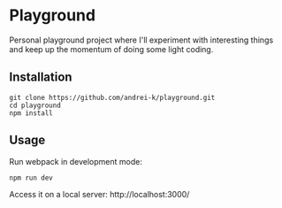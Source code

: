 # Playground

Personal playground project where I'll experiment with interesting things and keep up the momentum of doing some light coding.

## Installation

```
git clone https://github.com/andrei-k/playground.git
cd playground
npm install
```

## Usage

Run webpack in development mode:
```
npm run dev
```

Access it on a local server: http://localhost:3000/
